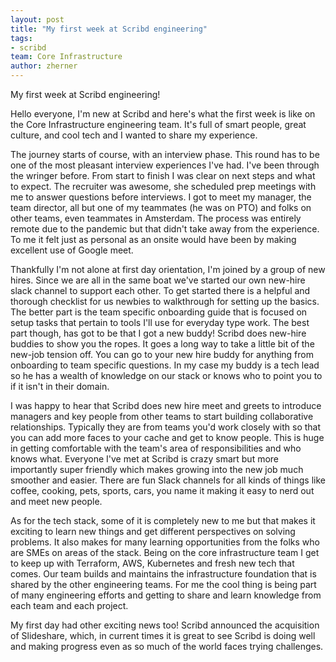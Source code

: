 ```yaml
---
layout: post
title: "My first week at Scribd engineering"
tags:
- scribd
team: Core Infrastructure
author: zherner
---
```



My first week at Scribd engineering!

Hello everyone, I'm new at Scribd and here's what the first week is like on the Core Infrastructure engineering team. It's full of smart people, great culture, and cool tech and I wanted to share my experience.

The journey starts of course, with an interview phase. This round has to be one of the most pleasant interview experiences I've had. I've been through the wringer before. From start to finish I was clear on next steps and what to expect. The recruiter was awesome, she scheduled prep meetings with me to answer questions before interviews. I got to meet my manager, the team director, all but one of my teammates (he was on PTO) and folks on other teams, even teammates in Amsterdam. The process was entirely remote due to the pandemic but that didn't take away from the experience. To me it felt just as personal as an onsite would have been by making excellent use of Google meet.

Thankfully I'm not alone at first day orientation, I'm joined by a group of new hires. Since we are all in the same boat we've started our own new-hire slack channel to support each other. To get started there is a helpful and thorough checklist for us newbies to walkthrough for setting up the basics. The better part is the team specific onboarding guide that is focused on setup tasks that pertain to tools I'll use for everyday type work. The best part though, has got to be that I got a new buddy! Scribd does new-hire buddies to show you the ropes. It goes a long way to take a little bit of the new-job tension off. You can go to your new hire buddy for anything from onboarding to team specific questions. In my case my buddy is a tech lead so he has a wealth of knowledge on our stack or knows who to point you to if it isn't in their domain.

I was happy to hear that Scribd does new hire meet and greets to introduce managers and key people from other teams to start building collaborative relationships. Typically they are from teams you'd work closely with so that you can add more faces to your cache and get to know people. This is huge in getting comfortable with the team's area of responsibilities and who knows what. Everyone I've met at Scribd is crazy smart but more importantly super friendly which makes growing into the new job much smoother and easier. There are fun Slack channels for all kinds of things like coffee, cooking, pets, sports, cars, you name it making it easy to nerd out and meet new people.

As for the tech stack, some of it is completely new to me but that makes it exciting to learn new things and get different perspectives on solving problems. It also makes for many learning opportunities from the folks who are SMEs on areas of the stack. Being on the core infrastructure team I get to keep up with Terraform, AWS, Kubernetes and fresh new tech that comes. Our team builds and maintains the infrastructure foundation that is shared by the other engineering teams. For me the cool thing is being part of many engineering efforts and getting to share and learn knowledge from each team and each project.

My first day had other exciting news too! Scribd announced the acquisition of Slideshare, which, in current times it is great to see Scribd is doing well and making progress even as so much of the world faces trying challenges.
